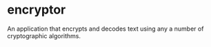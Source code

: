 # encryptor
An application that encrypts and decodes text using any a number of cryptographic algorithms.
